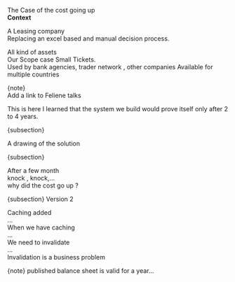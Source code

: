 The Case of the cost going up    
**Context**

A Leasing company  
Replacing an excel based and manual decision process.

All kind of assets  
Our Scope case Small Tickets.  
Used by bank agencies, trader network
, other companies
Available for multiple countries

{note}  
Add a link to Feliene talks

This is here I learned that the system we build would prove itself only after 2 to 4 years.

{subsection}

 A drawing of the solution

{subsection}

After a few month  
knock , knock,...  
why did the cost go up ?


{subsection}
Version 2  

Caching added  
...  
When we have caching  
...  
We need to invalidate  
...  
Invalidation is a business problem  

{note}
published balance sheet is valid for a year...
